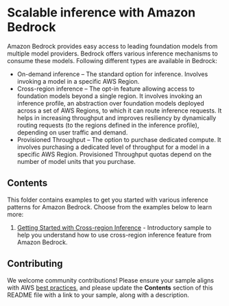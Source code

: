 # Scalable inference with Amazon Bedrock
Amazon Bedrock provides easy access to leading foundation models from multiple model providers. Bedrock offers various inference mechanisms to consume these models. Following different types are available in Bedrock:
* On-demand inference – The standard option for inference. Involves invoking a model in a specific AWS Region.
* Cross-region inference – The opt-in feature allowing access to foundation models beyond a single region. It involves invoking an inference profile, an abstraction over foundation models deployed across a set of AWS Regions, to which it can route inference requests. It helps in increasing throughput and improves resiliency by dynamically routing requests (to the regions defined in the inference profile), depending on user traffic and demand.
* Provisioned Throughput – The option to purchase dedicated compute. It involves purchasing a dedicated level of throughput for a model in a specific AWS Region. Provisioned Throughput quotas depend on the number of model units that you purchase.


## Contents
This folder contains examples to get you started with various inference patterns for Amazon Bedrock. Choose from the examples below to learn more:
1. [Getting Started with Cross-region Inference](./cross-region-inference/Getting_started_with_Cross-region_Inference.ipynb) - Introductory sample to help you understand how to use cross-region inference feature from Amazon Bedrock.


## Contributing

We welcome community contributions! Please ensure your sample aligns with AWS [best practices](https://aws.amazon.com/architecture/well-architected/), and please update the **Contents** section of this README file with a link to your sample, along with a description.
